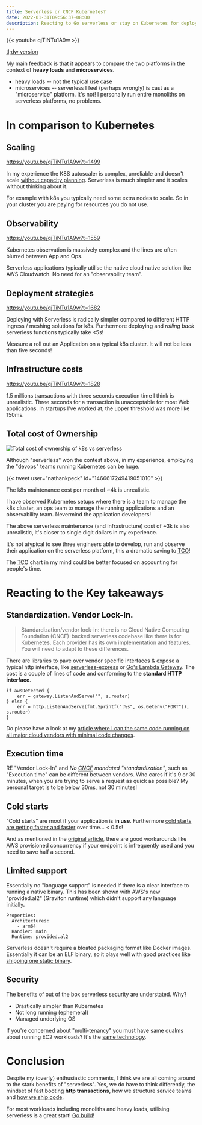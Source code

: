 ```yaml
---
title: Serverless or CNCF Kubernetes?
date: 2022-01-31T09:56:37+08:00
description: Reacting to Go serverless or stay on Kubernetes for deploying microservices?
---
```


{{< youtube qjTiNTu1A9w >}}

[tl;dw version](https://m.economictimes.com/tech/technology/thoughtworks-xconf-tech-talk-series-serverless-vs-kubernetes-when-deploying-microservices/amp_articleshow/89085544.cms)

My main feedback is that it appears to compare the two platforms in the context
of **heavy loads** and **microservices**.

- heavy loads -- not the typical use case
- microservices -- serverless I feel (perhaps wrongly) is cast as a
  "microservice" platform. It's not! I personally run entire monoliths on
  serverless platforms, no problems.

# In comparison to Kubernetes

## Scaling

https://youtu.be/qjTiNTu1A9w?t=1499

In my experience the K8S autoscaler is complex, unreliable and doesn't scale
[without capacity planning](https://youtu.be/qjTiNTu1A9w?t=1863). Serverless is
much simpler and it scales without thinking about it.

For example with k8s you typically need some extra nodes to scale. So in your
cluster you are paying for resources you do not use.

## Observability

https://youtu.be/qjTiNTu1A9w?t=1559

Kubernetes observation is massively complex and the lines are often blurred between App and Ops.

Serverless applications typically utilise the native cloud native solution
like AWS Cloudwatch. No need for an "observability team".

## Deployment strategies

https://youtu.be/qjTiNTu1A9w?t=1682

Deploying with Serverless is radically simpler compared to different HTTP
ingress / meshing solutions for k8s. Furthermore deploying and _rolling back_ serverless
functions typically take <5s!

Measure a roll out an Application on a typical k8s cluster. It will not be less
than five seconds!

## Infrastructure costs

https://youtu.be/qjTiNTu1A9w?t=1828

1.5 millions transactions with three seconds execution time I think is
unrealistic. Three seconds for a transaction is unacceptable for most Web
applications. In startups I've worked at, the upper threshold was more like
150ms.

## Total cost of Ownership

<img src="https://s.natalian.org/2022-01-31/tco.png" alt="Total cost of ownership of k8s vs serverless">

Although "serverless" won the contest above, in my experience, employing the
"devops" teams running Kubernetes can be huge.

{{< tweet user="nathankpeck" id="1466617249419051010" >}}

The k8s maintenance cost per month of ~4k is unrealistic.

I have observed Kubernetes setups where there is a team to manage the k8s
cluster, an ops team to manage the running applications and an observability
team. Nevermind the application developers!

The above serverless maintenance (and infrastructure) cost of ~3k is also
unrealistic, it's closer to single digit dollars in my experience.

It's not atypical to see three engineers able to develop, run and observe their
application on the serverless platform, this a dramatic saving to <abbr
title="Total Cost of Ownership">TCO</abbr>!

The <abbr title="Total Cost of Ownership">TCO</abbr> chart in my mind could be
better focused on accounting for people's time.

# Reacting to the Key takeaways

## Standardization. Vendor Lock-In.

> Standardization/vendor lock-in: there is no Cloud Native Computing Foundation
> (CNCF)-backed serverless codebase like there is for Kubernetes. Each provider
> has its own implementation and features. You will need to adapt to these
> differences.

There are libraries to pave over vendor specific interfaces & expose a typical
http interface, like
[serverless-express](https://www.npmjs.com/package/serverless-express) or [Go's
Lambda Gateway](https://github.com/apex/gateway/). The cost is a couple of
lines of code and conforming to the **standard HTTP interface**.

    if awsDetected {
    	err = gateway.ListenAndServe("", s.router)
    } else {
    	err = http.ListenAndServe(fmt.Sprintf(":%s", os.Getenv("PORT")), s.router)
    }

Do please have a look at my [article where I can the same code running on all major cloud vendors with minimal code changes](https://dabase.com/blog/2020/serverless-speed/).

## Execution time

RE "Vendor Lock-In" and _No <abbr title="Cloud Native Computing Foundation">CNCF</abbr> mandated
"standardization"_, such as "Execution time" can be different between vendors. Who
cares if it's 9 or 30 minutes, when you are trying to serve a request as quick
as possible? My personal target is to be below 30ms, not 30 minutes!

## Cold starts

"Cold starts" are moot if your application is **in use**. Furthermore [cold
starts are getting faster and
faster](https://dabase.com/blog/2021/multi-cloud-serverless/) over time... < 0.5s!

And as mentioned in the [original
article](https://m.economictimes.com/tech/technology/thoughtworks-xconf-tech-talk-series-serverless-vs-kubernetes-when-deploying-microservices/amp_articleshow/89085544.cms),
there are good workarounds like AWS provisioned concurrency if your endpoint is
infrequently used and you need to save half a second.

## Limited support

Essentially no "language support" is needed if there is a clear interface to
running a native binary. This has been shown with AWS's new "provided.al2"
(Graviton runtime) which didn't support any language initially.

    Properties:
      Architectures:
        - arm64
      Handler: main
      Runtime: provided.al2

Serverless doesn't require a bloated packaging format like Docker images.
Essentially it can be an ELF binary, so it plays well with good practices
like [shipping one static binary](https://youtu.be/daPIjh2W1Qw).

## Security

The benefits of out of the box serverless security are understated. Why?

- Drastically simpler than Kubernetes
- Not long running (ephemeral)
- Managed underlying OS

If you're concerned about "multi-tenancy" you must have same qualms about
running EC2 workloads? It's the [same
technology](https://firecracker-microvm.github.io/).

# Conclusion

Despite my (overly) enthusiastic comments, I think we are all coming around to
the stark benefits of "serverless". Yes, we do have to think differently, the
mindset of fast booting **http transactions**, how we structure service
teams and [how we ship code](https://dabase.com/blog/2021/java-vs-go-load-test/).

For most workloads including monoliths and heavy loads, utilising serverless is
a great start! [Go build](https://github.com/kaihendry/go-web-dynamo-starter)!
